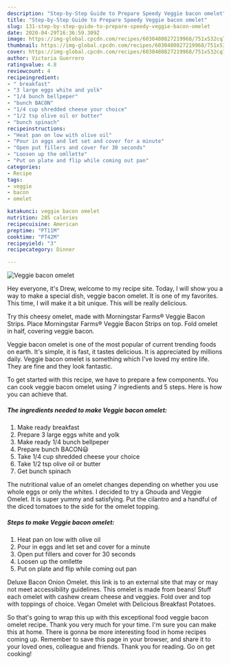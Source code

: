 ```yaml
---
description: "Step-by-Step Guide to Prepare Speedy Veggie bacon omelet"
title: "Step-by-Step Guide to Prepare Speedy Veggie bacon omelet"
slug: 131-step-by-step-guide-to-prepare-speedy-veggie-bacon-omelet
date: 2020-04-29T16:36:59.309Z
image: https://img-global.cpcdn.com/recipes/6030480827219968/751x532cq70/veggie-bacon-omelet-recipe-main-photo.jpg
thumbnail: https://img-global.cpcdn.com/recipes/6030480827219968/751x532cq70/veggie-bacon-omelet-recipe-main-photo.jpg
cover: https://img-global.cpcdn.com/recipes/6030480827219968/751x532cq70/veggie-bacon-omelet-recipe-main-photo.jpg
author: Victoria Guerrero
ratingvalue: 4.8
reviewcount: 4
recipeingredient:
- " breakfast"
- "3 large eggs white and yolk"
- "1/4 bunch bellpeper"
- "bunch BACON"
- "1/4 cup shredded cheese your choice"
- "1/2 tsp olive oil or butter"
- "bunch spinach"
recipeinstructions:
- "Heat pan on low with olive oil"
- "Pour in eggs and let set and cover for a minute"
- "Open put fillers and cover for 30 seconds"
- "Loosen up the omllette"
- "Put on plate and flip while coming out pan"
categories:
- Recipe
tags:
- veggie
- bacon
- omelet

katakunci: veggie bacon omelet 
nutrition: 285 calories
recipecuisine: American
preptime: "PT11M"
cooktime: "PT42M"
recipeyield: "3"
recipecategory: Dinner

---
```



![Veggie bacon omelet](https://img-global.cpcdn.com/recipes/6030480827219968/751x532cq70/veggie-bacon-omelet-recipe-main-photo.jpg)

Hey everyone, it's Drew, welcome to my recipe site. Today, I will show you a way to make a special dish, veggie bacon omelet. It is one of my favorites. This time, I will make it a bit unique. This will be really delicious.

Try this cheesy omelet, made with Morningstar Farms® Veggie Bacon Strips. Place Morningstar Farms® Veggie Bacon Strips on top. Fold omelet in half, covering veggie bacon.

Veggie bacon omelet is one of the most popular of current trending foods on earth. It's simple, it is fast, it tastes delicious. It is appreciated by millions daily. Veggie bacon omelet is something which I've loved my entire life. They are fine and they look fantastic.


To get started with this recipe, we have to prepare a few components. You can cook veggie bacon omelet using 7 ingredients and 5 steps. Here is how you can achieve that.

<!--inarticleads1-->

##### The ingredients needed to make Veggie bacon omelet:

1. Make ready  breakfast
1. Prepare 3 large eggs white and yolk
1. Make ready 1/4 bunch bellpeper
1. Prepare bunch BACON😃
1. Take 1/4 cup shredded cheese your choice
1. Take 1/2 tsp olive oil or butter
1. Get bunch spinach


The nutritional value of an omelet changes depending on whether you use whole eggs or only the whites. I decided to try a Ghouda and Veggie Omelet. It is super yummy and satisfying. Put the cilantro and a handful of the diced tomatoes to the side for the omelet topping. 

<!--inarticleads2-->

##### Steps to make Veggie bacon omelet:

1. Heat pan on low with olive oil
1. Pour in eggs and let set and cover for a minute
1. Open put fillers and cover for 30 seconds
1. Loosen up the omllette
1. Put on plate and flip while coming out pan


Deluxe Bacon Onion Omelet. this link is to an external site that may or may not meet accessibility guidelines. This omelet is made from beans! Stuff each omelet with cashew cream cheese and veggies. Fold over and top with toppings of choice. Vegan Omelet with Delicious Breakfast Potatoes. 

So that's going to wrap this up with this exceptional food veggie bacon omelet recipe. Thank you very much for your time. I'm sure you can make this at home. There is gonna be more interesting food in home recipes coming up. Remember to save this page in your browser, and share it to your loved ones, colleague and friends. Thank you for reading. Go on get cooking!
